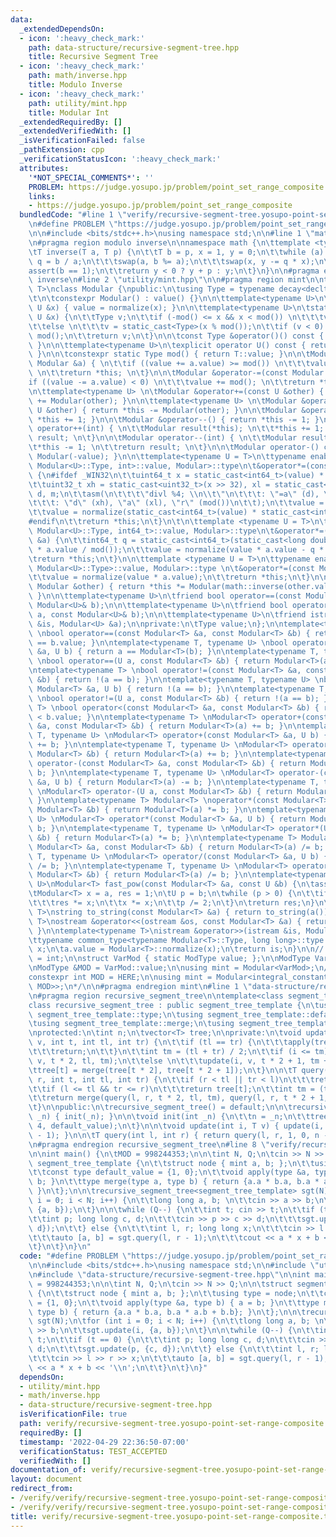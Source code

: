 ```yaml
---
data:
  _extendedDependsOn:
  - icon: ':heavy_check_mark:'
    path: data-structure/recursive-segment-tree.hpp
    title: Recursive Segment Tree
  - icon: ':heavy_check_mark:'
    path: math/inverse.hpp
    title: Modulo Inverse
  - icon: ':heavy_check_mark:'
    path: utility/mint.hpp
    title: Modular Int
  _extendedRequiredBy: []
  _extendedVerifiedWith: []
  _isVerificationFailed: false
  _pathExtension: cpp
  _verificationStatusIcon: ':heavy_check_mark:'
  attributes:
    '*NOT_SPECIAL_COMMENTS*': ''
    PROBLEM: https://judge.yosupo.jp/problem/point_set_range_composite
    links:
    - https://judge.yosupo.jp/problem/point_set_range_composite
  bundledCode: "#line 1 \"verify/recursive-segment-tree.yosupo-point-set-range-composite.test.cpp\"\
    \n#define PROBLEM \"https://judge.yosupo.jp/problem/point_set_range_composite\"\
    \n\n#include <bits/stdc++.h>\nusing namespace std;\n\n#line 1 \"math/inverse.hpp\"\
    \n#pragma region modulo inverse\n\nnamespace math {\n\ttemplate <typename T>\n\
    \tT inverse(T a, T p) {\n\t\tT b = p, x = 1, y = 0;\n\t\twhile (a) {\n\t\t\tT\
    \ q = b / a;\n\t\t\tswap(a, b %= a);\n\t\t\tswap(x, y -= q * x);\n\t\t}\n\t\t\
    assert(b == 1);\n\t\treturn y < 0 ? y + p : y;\n\t}\n}\n\n#pragma endregion modulo\
    \ inverse\n#line 2 \"utility/mint.hpp\"\n\n#pragma region mint\n\ntemplate<typename\
    \ T>\nclass Modular {\npublic:\n\tusing Type = typename decay<decltype(T::value)>::type;\n\
    \t\n\tconstexpr Modular() : value() {}\n\n\ttemplate<typename U>\n\tModular(const\
    \ U &x) { value = normalize(x); }\n\n\ttemplate<typename U>\n\tstatic Type normalize(const\
    \ U &x) {\n\t\tType v;\n\t\tif (-mod() <= x && x < mod()) \n\t\t\tv = static_cast<Type>(x);\n\
    \t\telse \n\t\t\tv = static_cast<Type>(x % mod());\n\t\tif (v < 0) \n\t\t\tv +=\
    \ mod();\n\t\treturn v;\n\t}\n\n\tconst Type &operator()() const { return value;\
    \ }\n\n\ttemplate<typename U>\n\texplicit operator U() const { return static_cast<U>(value);\
    \ }\n\n\tconstexpr static Type mod() { return T::value; }\n\n\tModular &operator+=(const\
    \ Modular &a) { \n\t\tif ((value += a.value) >= mod()) \n\t\t\tvalue -= mod();\
    \ \n\t\treturn *this; \n\t}\n\n\tModular &operator-=(const Modular &a) { \n\t\t\
    if ((value -= a.value) < 0) \n\t\t\tvalue += mod(); \n\t\treturn *this; \n\t}\n\
    \n\ttemplate<typename U> \n\tModular &operator+=(const U &other) { return *this\
    \ += Modular(other); }\n\n\ttemplate<typename U> \n\tModular &operator-=(const\
    \ U &other) { return *this -= Modular(other); }\n\n\tModular &operator++() { return\
    \ *this += 1; }\n\n\tModular &operator--() { return *this -= 1; }\n\n\tModular\
    \ operator++(int) { \n\t\tModular result(*this); \n\t\t*this += 1; \n\t\treturn\
    \ result; \n\t}\n\n\tModular operator--(int) { \n\t\tModular result(*this);\n\t\
    \t*this -= 1; \n\t\treturn result; \n\t}\n\n\tModular operator-() const { return\
    \ Modular(-value); }\n\n\ttemplate<typename U = T>\n\ttypename enable_if<is_same<typename\
    \ Modular<U>::Type, int>::value, Modular>::type\n\t&operator*=(const Modular &a)\
    \ {\n#ifdef _WIN32\n\t\tuint64_t x = static_cast<int64_t>(value) * static_cast<int64_t>(a.value);\n\
    \t\tuint32_t xh = static_cast<uint32_t>(x >> 32), xl = static_cast<uint32_t>(x),\
    \ d, m;\n\t\tasm(\n\t\t\t\"divl %4; \\n\\t\"\n\t\t\t: \"=a\" (d), \"=d\" (m)\n\
    \t\t\t: \"d\" (xh), \"a\" (xl), \"r\" (mod())\n\t\t);\n\t\tvalue = m;\n#else\n\
    \t\tvalue = normalize(static_cast<int64_t>(value) * static_cast<int64_t>(a.value));\n\
    #endif\n\t\treturn *this;\n\t}\n\t\n\ttemplate <typename U = T>\n\ttypename enable_if<is_same<typename\
    \ Modular<U>::Type, int64_t>::value, Modular>::type\n\t&operator*=(const Modular\
    \ &a) {\n\t\tint64_t q = static_cast<int64_t>(static_cast<long double>(value)\
    \ * a.value / mod());\n\t\tvalue = normalize(value * a.value - q * mod());\n\t\
    \treturn *this;\n\t}\n\n\ttemplate <typename U = T>\n\ttypename enable_if<!is_integral<typename\
    \ Modular<U>::Type>::value, Modular>::type \n\t&operator*=(const Modular &a) {\n\
    \t\tvalue = normalize(value * a.value);\n\t\treturn *this;\n\t}\n\n\tModular &operator/=(const\
    \ Modular &other) { return *this *= Modular(math::inverse(other.value, mod()));\
    \ }\n\n\ttemplate<typename U>\n\tfriend bool operator==(const Modular<U>& a, const\
    \ Modular<U>& b);\n\n\ttemplate<typename U>\n\tfriend bool operator<(const Modular<U>&\
    \ a, const Modular<U>& b);\n\n\ttemplate<typename U>\n\tfriend istream &operator>>(istream\
    \ &is, Modular<U> &a);\n\nprivate:\n\tType value;\n};\n\ntemplate<typename T>\
    \ \nbool operator==(const Modular<T> &a, const Modular<T> &b) { return a.value\
    \ == b.value; }\n\ntemplate<typename T, typename U> \nbool operator==(const Modular<T>\
    \ &a, U b) { return a == Modular<T>(b); }\n\ntemplate<typename T, typename U>\
    \ \nbool operator==(U a, const Modular<T> &b) { return Modular<T>(a) == b; }\n\
    \ntemplate<typename T> \nbool operator!=(const Modular<T> &a, const Modular<T>\
    \ &b) { return !(a == b); }\n\ntemplate<typename T, typename U> \nbool operator!=(const\
    \ Modular<T> &a, U b) { return !(a == b); }\n\ntemplate<typename T, typename U>\
    \ \nbool operator!=(U a, const Modular<T> &b) { return !(a == b); }\n\ntemplate<typename\
    \ T> \nbool operator<(const Modular<T> &a, const Modular<T> &b) { return a.value\
    \ < b.value; }\n\ntemplate<typename T> \nModular<T> operator+(const Modular<T>\
    \ &a, const Modular<T> &b) { return Modular<T>(a) += b; }\n\ntemplate<typename\
    \ T, typename U> \nModular<T> operator+(const Modular<T> &a, U b) { return Modular<T>(a)\
    \ += b; }\n\ntemplate<typename T, typename U> \nModular<T> operator+(U a, const\
    \ Modular<T> &b) { return Modular<T>(a) += b; }\n\ntemplate<typename T> \nModular<T>\
    \ operator-(const Modular<T> &a, const Modular<T> &b) { return Modular<T>(a) -=\
    \ b; }\n\ntemplate<typename T, typename U> \nModular<T> operator-(const Modular<T>\
    \ &a, U b) { return Modular<T>(a) -= b; }\n\ntemplate<typename T, typename U>\
    \ \nModular<T> operator-(U a, const Modular<T> &b) { return Modular<T>(a) -= b;\
    \ }\n\ntemplate<typename T> Modular<T> \noperator*(const Modular<T> &a, const\
    \ Modular<T> &b) { return Modular<T>(a) *= b; }\n\ntemplate<typename T, typename\
    \ U> \nModular<T> operator*(const Modular<T> &a, U b) { return Modular<T>(a) *=\
    \ b; }\n\ntemplate<typename T, typename U> \nModular<T> operator*(U a, const Modular<T>\
    \ &b) { return Modular<T>(a) *= b; }\n\ntemplate<typename T> Modular<T> \noperator/(const\
    \ Modular<T> &a, const Modular<T> &b) { return Modular<T>(a) /= b; }\n\ntemplate<typename\
    \ T, typename U> \nModular<T> operator/(const Modular<T> &a, U b) { return Modular<T>(a)\
    \ /= b; }\n\ntemplate<typename T, typename U> \nModular<T> operator/(U a, const\
    \ Modular<T> &b) { return Modular<T>(a) /= b; }\n\ntemplate<typename T, typename\
    \ U>\nModular<T> fast_pow(const Modular<T> &a, const U &b) {\n\tassert(b >= 0);\n\
    \tModular<T> x = a, res = 1;\n\tU p = b;\n\twhile (p > 0) {\n\t\tif (p & 1) \n\
    \t\t\tres *= x;\n\t\tx *= x;\n\t\tp /= 2;\n\t}\n\treturn res;\n}\n\ntemplate<typename\
    \ T>\nstring to_string(const Modular<T> &a) { return to_string(a()); }\n\ntemplate<typename\
    \ T>\nostream &operator<<(ostream &os, const Modular<T> &a) { return os << a();\
    \ }\n\ntemplate<typename T>\nistream &operator>>(istream &is, Modular<T> &a) {\n\
    \ttypename common_type<typename Modular<T>::Type, long long>::type x;\n\tis >>\
    \ x;\n\ta.value = Modular<T>::normalize(x);\n\treturn is;\n}\n\n// /*\nusing ModType\
    \ = int;\n\nstruct VarMod { static ModType value; };\n\nModType VarMod::value;\n\
    \nModType &MOD = VarMod::value;\n\nusing mint = Modular<VarMod>;\n// */\n\n/*\n\
    constexpr int MOD = HERE;\n\nusing mint = Modular<integral_constant<decay<decltype(MOD)>::type,\
    \ MOD>>;\n*/\n\n#pragma endregion mint\n#line 1 \"data-structure/recursive-segment-tree.hpp\"\
    \n#pragma region recursive_segment_tree\n\ntemplate<class segment_tree_template>\n\
    class recursive_segment_tree : public segment_tree_template {\n\tusing T = typename\
    \ segment_tree_template::type;\n\tusing segment_tree_template::default_value;\n\
    \tusing segment_tree_template::merge;\n\tusing segment_tree_template::apply;\n\
    \nprotected:\n\tint n;\n\tvector<T> tree;\n\nprivate:\n\tvoid update(int i, T\
    \ v, int t, int tl, int tr) {\n\t\tif (tl == tr) {\n\t\t\tapply(tree[t], v);\n\
    \t\t\treturn;\n\t\t}\n\t\tint tm = (tl + tr) / 2;\n\t\tif (i <= tm)\n\t\t\tupdate(i,\
    \ v, t * 2, tl, tm);\n\t\telse \n\t\t\tupdate(i, v, t * 2 + 1, tm + 1, tr);\n\t\
    \ttree[t] = merge(tree[t * 2], tree[t * 2 + 1]);\n\t}\n\n\tT query(int l, int\
    \ r, int t, int tl, int tr) {\n\t\tif (r < tl || tr < l)\n\t\t\treturn default_value;\n\
    \t\tif (l <= tl && tr <= r)\n\t\t\treturn tree[t];\n\t\tint tm = (tl + tr) / 2;\n\
    \t\treturn merge(query(l, r, t * 2, tl, tm), query(l, r, t * 2 + 1, tm + 1, tr));\n\
    \t}\n\npublic:\n\trecursive_segment_tree() = default;\n\n\trecursive_segment_tree(int\
    \ _n) { init(_n); }\n\n\tvoid init(int _n) {\n\t\tn = _n;\n\t\ttree.assign(n *\
    \ 4, default_value);\n\t}\n\n\tvoid update(int i, T v) { update(i, v, 1, 0, n\
    \ - 1); }\n\n\tT query(int l, int r) { return query(l, r, 1, 0, n - 1); }\n};\n\
    \n#pragma endregion recursive_segment_tree\n#line 8 \"verify/recursive-segment-tree.yosupo-point-set-range-composite.test.cpp\"\
    \n\nint main() {\n\tMOD = 998244353;\n\n\tint N, Q;\n\tcin >> N >> Q;\n\n\tstruct\
    \ segment_tree_template {\n\t\tstruct node { mint a, b; };\n\t\tusing type = node;\n\
    \t\tconst type default_value = {1, 0};\n\t\tvoid apply(type &a, type b) { a =\
    \ b; }\n\t\ttype merge(type a, type b) { return {a.a * b.a, b.a * a.b + b.b};\
    \ }\n\t};\n\n\trecursive_segment_tree<segment_tree_template> sgt(N);\n\tfor (int\
    \ i = 0; i < N; i++) {\n\t\tlong long a, b; \n\t\tcin >> a >> b;\n\t\tsgt.update(i,\
    \ {a, b});\n\t}\n\n\twhile (Q--) {\n\t\tint t; cin >> t;\n\t\tif (t == 0) {\n\t\
    \t\tint p; long long c, d;\n\t\t\tcin >> p >> c >> d;\n\t\t\tsgt.update(p, {c,\
    \ d});\n\t\t} else {\n\t\t\tint l, r; long long x;\n\t\t\tcin >> l >> r >> x;\n\
    \t\t\tauto [a, b] = sgt.query(l, r - 1);\n\t\t\tcout << a * x + b << '\\n';\n\t\
    \t}\n\t}\n}\n"
  code: "#define PROBLEM \"https://judge.yosupo.jp/problem/point_set_range_composite\"\
    \n\n#include <bits/stdc++.h>\nusing namespace std;\n\n#include \"utility/mint.hpp\"\
    \n#include \"data-structure/recursive-segment-tree.hpp\"\n\nint main() {\n\tMOD\
    \ = 998244353;\n\n\tint N, Q;\n\tcin >> N >> Q;\n\n\tstruct segment_tree_template\
    \ {\n\t\tstruct node { mint a, b; };\n\t\tusing type = node;\n\t\tconst type default_value\
    \ = {1, 0};\n\t\tvoid apply(type &a, type b) { a = b; }\n\t\ttype merge(type a,\
    \ type b) { return {a.a * b.a, b.a * a.b + b.b}; }\n\t};\n\n\trecursive_segment_tree<segment_tree_template>\
    \ sgt(N);\n\tfor (int i = 0; i < N; i++) {\n\t\tlong long a, b; \n\t\tcin >> a\
    \ >> b;\n\t\tsgt.update(i, {a, b});\n\t}\n\n\twhile (Q--) {\n\t\tint t; cin >>\
    \ t;\n\t\tif (t == 0) {\n\t\t\tint p; long long c, d;\n\t\t\tcin >> p >> c >>\
    \ d;\n\t\t\tsgt.update(p, {c, d});\n\t\t} else {\n\t\t\tint l, r; long long x;\n\
    \t\t\tcin >> l >> r >> x;\n\t\t\tauto [a, b] = sgt.query(l, r - 1);\n\t\t\tcout\
    \ << a * x + b << '\\n';\n\t\t}\n\t}\n}"
  dependsOn:
  - utility/mint.hpp
  - math/inverse.hpp
  - data-structure/recursive-segment-tree.hpp
  isVerificationFile: true
  path: verify/recursive-segment-tree.yosupo-point-set-range-composite.test.cpp
  requiredBy: []
  timestamp: '2022-04-29 22:36:50-07:00'
  verificationStatus: TEST_ACCEPTED
  verifiedWith: []
documentation_of: verify/recursive-segment-tree.yosupo-point-set-range-composite.test.cpp
layout: document
redirect_from:
- /verify/verify/recursive-segment-tree.yosupo-point-set-range-composite.test.cpp
- /verify/verify/recursive-segment-tree.yosupo-point-set-range-composite.test.cpp.html
title: verify/recursive-segment-tree.yosupo-point-set-range-composite.test.cpp
---
```

